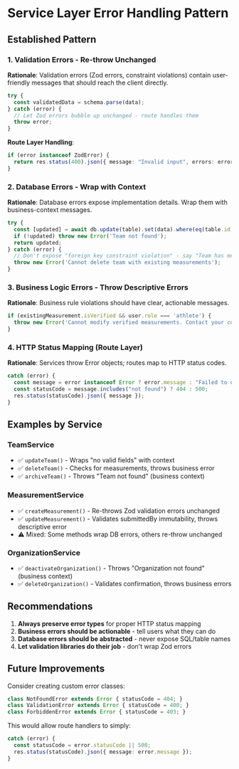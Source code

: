 # Service Layer Error Handling Pattern

## Established Pattern

### 1. Validation Errors - Re-throw Unchanged
**Rationale**: Validation errors (Zod errors, constraint violations) contain user-friendly messages that should reach the client directly.

```typescript
try {
  const validatedData = schema.parse(data);
} catch (error) {
  // Let Zod errors bubble up unchanged - route handles them
  throw error;
}
```

**Route Layer Handling**:
```typescript
if (error instanceof ZodError) {
  return res.status(400).json({ message: "Invalid input", errors: error.errors });
}
```

### 2. Database Errors - Wrap with Context
**Rationale**: Database errors expose implementation details. Wrap them with business-context messages.

```typescript
try {
  const [updated] = await db.update(table).set(data).where(eq(table.id, id));
  if (!updated) throw new Error('Team not found');
  return updated;
} catch (error) {
  // Don't expose "foreign key constraint violation" - say "Team has measurements"
  throw new Error('Cannot delete team with existing measurements');
}
```

### 3. Business Logic Errors - Throw Descriptive Errors
**Rationale**: Business rule violations should have clear, actionable messages.

```typescript
if (existingMeasurement.isVerified && user.role === 'athlete') {
  throw new Error('Cannot modify verified measurements. Contact your coach.');
}
```

### 4. HTTP Status Mapping (Route Layer)
**Rationale**: Services throw Error objects; routes map to HTTP status codes.

```typescript
catch (error) {
  const message = error instanceof Error ? error.message : "Failed to update";
  const statusCode = message.includes("not found") ? 404 : 500;
  res.status(statusCode).json({ message });
}
```

## Examples by Service

### TeamService
- ✅ `updateTeam()` - Wraps "no valid fields" with context
- ✅ `deleteTeam()` - Checks for measurements, throws business error
- ✅ `archiveTeam()` - Throws "Team not found" (business context)

### MeasurementService
- ✅ `createMeasurement()` - Re-throws Zod validation errors unchanged
- ✅ `updateMeasurement()` - Validates submittedBy immutability, throws descriptive error
- ⚠️  Mixed: Some methods wrap DB errors, others re-throw unchanged

### OrganizationService
- ✅ `deactivateOrganization()` - Throws "Organization not found" (business context)
- ✅ `deleteOrganization()` - Validates confirmation, throws business errors

## Recommendations

1. **Always preserve error types** for proper HTTP status mapping
2. **Business errors should be actionable** - tell users what they can do
3. **Database errors should be abstracted** - never expose SQL/table names
4. **Let validation libraries do their job** - don't wrap Zod errors

## Future Improvements

Consider creating custom error classes:
```typescript
class NotFoundError extends Error { statusCode = 404; }
class ValidationError extends Error { statusCode = 400; }
class ForbiddenError extends Error { statusCode = 403; }
```

This would allow route handlers to simply:
```typescript
catch (error) {
  const statusCode = error.statusCode || 500;
  res.status(statusCode).json({ message: error.message });
}
```
